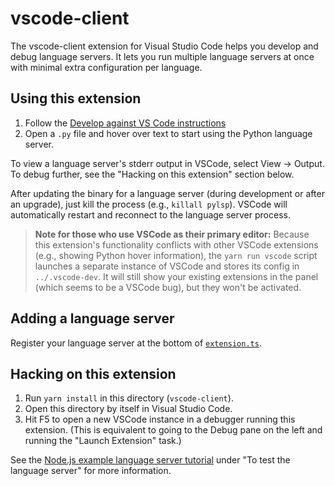 # vscode-client

The vscode-client extension for Visual Studio Code helps you develop
and debug language servers. It lets you run multiple language servers
at once with minimal extra configuration per language.

## Using this extension


1. Follow the [Develop against VS Code instructions](/../../#develop-against-vs-code)
1. Open a `.py` file and hover over text to start using the Python language server.

To view a language server's stderr output in VSCode, select View → Output.
To debug further, see the "Hacking on this extension" section below.

After updating the binary for a language server (during development or after an upgrade), just kill the process (e.g., `killall pylsp`).
VSCode will automatically restart and reconnect to the language server process.

> **Note for those who use VSCode as their primary editor:** Because this extension's functionality conflicts with other VSCode extensions
(e.g., showing Python hover information), the `yarn run vscode` script launches a separate instance of VSCode and stores its config in `../.vscode-dev`.
It will still show your existing extensions in the panel (which seems to be a VSCode bug), but they won't be activated.

## Adding a language server

Register your language server at the bottom of [`extension.ts`](src/extension.ts).

## Hacking on this extension

1. Run `yarn install` in this directory (`vscode-client`).
1. Open this directory by itself in Visual Studio Code.
1. Hit F5 to open a new VSCode instance in a debugger running this extension. (This is equivalent to going to the Debug pane on the left and running the "Launch Extension" task.)

See the [Node.js example language server tutorial](https://code.visualstudio.com/docs/extensions/example-language-server) under "To test the language server" for more information.

